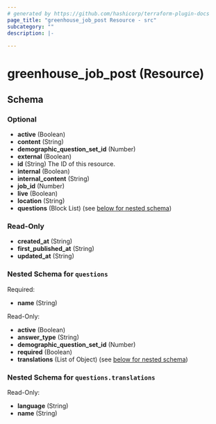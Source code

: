 ```yaml
---
# generated by https://github.com/hashicorp/terraform-plugin-docs
page_title: "greenhouse_job_post Resource - src"
subcategory: ""
description: |-
  
---
```


# greenhouse_job_post (Resource)





<!-- schema generated by tfplugindocs -->
## Schema

### Optional

- **active** (Boolean)
- **content** (String)
- **demographic_question_set_id** (Number)
- **external** (Boolean)
- **id** (String) The ID of this resource.
- **internal** (Boolean)
- **internal_content** (String)
- **job_id** (Number)
- **live** (Boolean)
- **location** (String)
- **questions** (Block List) (see [below for nested schema](#nestedblock--questions))

### Read-Only

- **created_at** (String)
- **first_published_at** (String)
- **updated_at** (String)

<a id="nestedblock--questions"></a>
### Nested Schema for `questions`

Required:

- **name** (String)

Read-Only:

- **active** (Boolean)
- **answer_type** (String)
- **demographic_question_set_id** (Number)
- **required** (Boolean)
- **translations** (List of Object) (see [below for nested schema](#nestedatt--questions--translations))

<a id="nestedatt--questions--translations"></a>
### Nested Schema for `questions.translations`

Read-Only:

- **language** (String)
- **name** (String)


